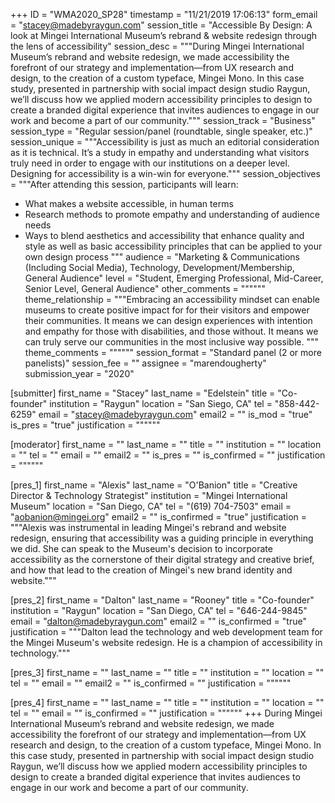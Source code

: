 +++
ID = "WMA2020_SP28"
timestamp = "11/21/2019 17:06:13"
form_email = "stacey@madebyraygun.com"
session_title = "Accessible By Design: A look at Mingei International Museum’s rebrand & website redesign through the lens of accessibility"
session_desc = """During Mingei International Museum’s rebrand and website redesign, we made accessibility the forefront of our strategy and implementation—from UX research and design, to the creation of a custom typeface, Mingei Mono. In this case study, presented in partnership with social impact design studio Raygun, we’ll discuss how we applied modern accessibility principles to design to create a branded digital experience that invites audiences to engage in our work and become a part of our community."""
session_track = "Business"
session_type = "Regular session/panel (roundtable, single speaker, etc.)"
session_unique = """Accessibility is just as much an editorial consideration as it is technical. It’s a study in empathy and understanding what visitors truly need in order to engage with our institutions on a deeper level. Designing for accessibility is a win-win for everyone."""
session_objectives = """After attending this session, participants will learn:

- What makes a website accessible, in human terms
- Research methods to promote empathy and understanding of audience needs
- Ways to blend aesthetics and accessibility that enhance quality and style as well as basic accessibility principles that can be applied to your own design process
"""
audience = "Marketing & Communications (Including Social Media), Technology, Development/Membership, General Audience"
level = "Student, Emerging Professional, Mid-Career, Senior Level, General Audience"
other_comments = """"""
theme_relationship = """Embracing an accessibility mindset can enable museums to create positive impact for for their visitors and empower their communities. It means we can design experiences with intention and empathy for those with disabilities, and those without. It means we can truly serve our communities in the most inclusive way possible.
"""
theme_comments = """"""
session_format = "Standard panel (2 or more panelists)"
session_fee = ""
assignee = "marendougherty"
submission_year = "2020"

[submitter]
first_name = "Stacey"
last_name = "Edelstein"
title = "Co-founder"
institution = "Raygun"
location = "San Siego, CA"
tel = "858-442-6259"
email = "stacey@madebyraygun.com"
email2 = ""
is_mod = "true"
is_pres = "true"
justification = """"""

[moderator]
first_name = ""
last_name = ""
title = ""
institution = ""
location = ""
tel = ""
email = ""
email2 = ""
is_pres = ""
is_confirmed = ""
justification = """"""

[pres_1]
first_name = "Alexis"
last_name = "O'Banion"
title = "Creative Director & Technology Strategist"
institution = "Mingei International Museum"
location = "San Diego, CA"
tel = "(619) 704-7503"
email = "aobanion@mingei.org"
email2 = ""
is_confirmed = "true"
justification = """Alexis was instrumental in leading Mingei's rebrand and website redesign, ensuring that accessibility was a guiding principle in everything we did. She can speak to the Museum's decision to incorporate accessibility as the cornerstone of their digital strategy and creative brief, and how that lead to the creation of Mingei's new brand identity and website."""

[pres_2]
first_name = "Dalton"
last_name = "Rooney"
title = "Co-founder"
institution = "Raygun"
location = "San Diego, CA"
tel = "646-244-9845"
email = "dalton@madebyraygun.com"
email2 = ""
is_confirmed = "true"
justification = """Dalton lead the technology and web development team for the Mingei Museum's website redesign. He is a champion of accessibility in technology."""

[pres_3]
first_name = ""
last_name = ""
title = ""
institution = ""
location = ""
tel = ""
email = ""
email2 = ""
is_confirmed = ""
justification = """"""

[pres_4]
first_name = ""
last_name = ""
title = ""
institution = ""
location = ""
tel = ""
email = ""
is_confirmed = ""
justification = """"""
+++
During Mingei International Museum’s rebrand and website redesign, we made accessibility the forefront of our strategy and implementation—from UX research and design, to the creation of a custom typeface, Mingei Mono. In this case study, presented in partnership with social impact design studio Raygun, we’ll discuss how we applied modern accessibility principles to design to create a branded digital experience that invites audiences to engage in our work and become a part of our community.
